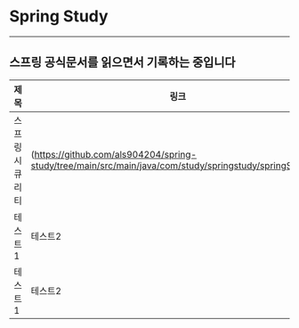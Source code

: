 # Spring Study

---
## 스프링 공식문서를 읽으면서 기록하는 중입니다

| 제목       | 링크| 내용                                       |
|----------|----------------------------------------------------------------------------------------------------------|------------------------------------------|
| 스프링 시큐리티 | (https://github.com/als904204/spring-study/tree/main/src/main/java/com/study/springstudy/springSecurity) | 1. securityBasic <br/>2. SecurityContext |
| 테스트1     | 테스트2                                                                                                     |                                          |
| 테스트1     | 테스트2                                                                                                     |                                          |